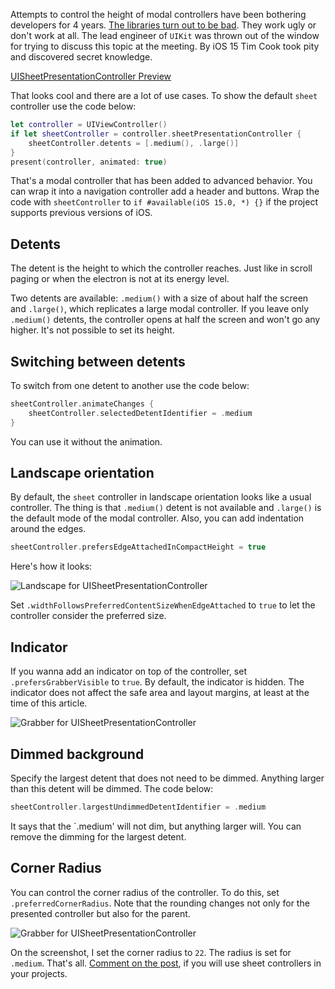 Attempts to control the height of modal controllers have been bothering developers for 4 years. [The libraries turn out to be bad](https://github.com/ivanvorobei/SPStorkController). They work ugly or don't work at all. The lead engineer of `UIKit` was thrown out of the window for trying to discuss this topic at the meeting. By iOS 15 Tim Cook took pity and discovered secret knowledge.

[UISheetPresentationController Preview](https://cdn.sparrowcode.io/articles/uisheetpresentationcontroller/uisheetpresentationcontroller.mov)

That looks cool and there are a lot of use cases. To show the default `sheet` controller use the code below:

```swift
let controller = UIViewController()
if let sheetController = controller.sheetPresentationController {
    sheetController.detents = [.medium(), .large()]
}
present(controller, animated: true)
```

That's a modal controller that has been added to advanced behavior. You can wrap it into a navigation controller add a header and buttons. Wrap the code with `sheetController` to `if #available(iOS 15.0, *) {}` if the project supports previous versions of iOS.

## Detents

The detent is the height to which the controller reaches. Just like in scroll paging or when the electron is not at its energy level.

Two detents are available: `.medium()` with a size of about half the screen and `.large()`, which replicates a large modal controller. If you leave only `.medium()` detents, the controller opens at half the screen and won't go any higher. It's not possible to set its height.

## Switching between detents

To switch from one detent to another use the code below:

```swift
sheetController.animateChanges {
    sheetController.selectedDetentIdentifier = .medium
}
```

You can use it without the animation.

## Landscape orientation

By default, the `sheet` controller in landscape orientation looks like a usual controller. The thing is that `.medium()` detent is not available and `.large()` is the default mode of the modal controller. Also, you can add indentation around the edges.

```swift
sheetController.prefersEdgeAttachedInCompactHeight = true
```

Here's how it looks:

![Landscape for UISheetPresentationController](https://cdn.sparrowcode.io/articles/uisheetpresentationcontroller/landscape.jpg)

Set `.widthFollowsPreferredContentSizeWhenEdgeAttached` to `true` to let the controller consider the preferred size.

## Indicator

If you wanna add an indicator on top of the controller, set `.prefersGrabberVisible` to `true`. By default, the indicator is hidden. The indicator does not affect the safe area and layout margins, at least at the time of this article.

![Grabber for UISheetPresentationController](https://cdn.sparrowcode.io/articles/uisheetpresentationcontroller/prefers-grabber-visible.jpg)

## Dimmed background

Specify the largest detent that does not need to be dimmed. Anything larger than this detent will be dimmed. The code below:

```swift
sheetController.largestUndimmedDetentIdentifier = .medium
```

It says that the `.medium' will not dim, but anything larger will. You can remove the dimming for the largest detent.

## Corner Radius

You can control the corner radius of the controller. To do this, set `.preferredCornerRadius`. Note that the rounding changes not only for the presented controller but also for the parent.

![Grabber for UISheetPresentationController](https://cdn.sparrowcode.io/articles/uisheetpresentationcontroller/preferred-corner-radius.jpg)

On the screenshot, I set the corner radius to `22`. The radius is set for `.medium`. That's all. [Comment on the post](https://t.me/sparrowcode/71), if you will use sheet controllers in your projects.
